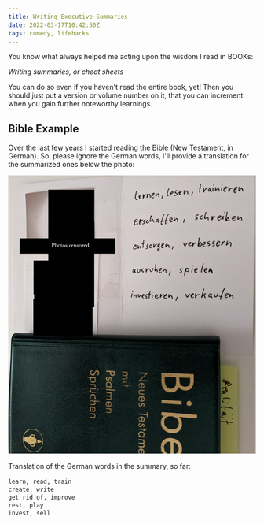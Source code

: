 ```yaml
---
title: Writing Executive Summaries
date: 2022-03-17T10:42:50Z
tags: comedy, lifehacks
---
```


You know what always helped me acting upon the wisdom I read in BOOKs:

*Writing summaries, or cheat sheets*

You can do so even if you haven't read the entire book, yet!
Then you should just put a version or volume number on it, that you can increment when you gain further noteworthy learnings.

## Bible Example

Over the last few years I started reading the Bible (New Testament, in German). So, please ignore the German words, I'll provide a translation for the summarized ones below the photo:

![Summary and Bible](bible-summary.jpg)

Translation of the German words in the summary, so far:

```
learn, read, train
create, write
get rid of, improve
rest, play
invest, sell
```


